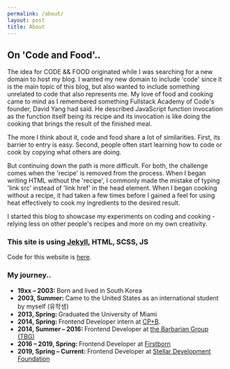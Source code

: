 ```yaml
---
permalink: /about/
layout: post
title: About
---
```


<div class="about">
	<div class="about-label"></div>
    <div class="about-description">
<!-- <div class="main"> -->
		<h2>On 'Code and Food'..</h2>
<!-- </div> -->
		<p>The idea for CODE &amp;&amp; FOOD originated while I was searching for a new domain to host my blog. I wanted my new domain to include 'code' since it is the main topic of this blog, but also wanted to include something unrelated to code that also represents me. My love of food and cooking came to mind as I remembered something Fullstack Academy of Code's founder, David Yang had said. He described JavaScript function invocation as the function itself being its recipe and its invocation is like doing the cooking that brings the result of the finished meal.</p>
		<p>The more I think about it, code and food share a lot of similarities. First, its barrier to entry is easy. Second, people often start learning how to code or cook by copying what others are doing.</p>
		<p>But continuing down the path is more difficult. For both, the challenge comes when the 'recipe' is removed from the process. When I began writing HTML without the 'recipe', I commonly made the mistake of typing 'link src' instead of 'link href' in the head element. When I began cooking without a recipe, it had taken a few times before I gained a feel for using heat effectively to cook my ingredients to the desired result.</p>
		<p>I started this blog to showcase my experiments on coding and cooking - relying less on other people's recipes and more on my own creativity.</p>
		<h3>This site is using <a href="https://jekyllrb.com/" target="_blank">Jekyll</a>, HTML, SCSS, JS</h3>
		<p>Code for this website is <a href="https://github.com/jeesunikim/codeandfood-v01" target="_blank">here</a>.</p>
    	<h3>My journey..</h3>
    	<ul class="achievements">
    		<li>
    			<strong>19xx &ndash; 2003: </strong>Born and lived in South Korea
    		</li>
    		<li>
    			<strong>2003, Summer: </strong>Came to the United States as an international student by myself (유학생)
    		</li>
    		<li>
    			<strong>2013, Spring: </strong>Graduated the University of Miami
    		</li>
    		<li>
    			<strong>2014, Spring: </strong>Frontend Developer intern at <a href="http://www.cpbgroup.com/" target="_blank">CP+B</a>.
    		</li>
    		<li>
    			<strong>2014, Summer &ndash; 2016: </strong>Frontend Developer at <a href="https://wearebarbarian.com/" target="_blank">the Barbarian Group (TBG)</a>
    		</li>
    		<li>
    			<strong>2016 &ndash; 2019, Spring: </strong>Frontend Developer at <a href="https://www.firstborn.com/" target="_blank">Firstborn</a>
    		</li>
			<li>
    			<strong>2019, Spring &ndash; Current: </strong>Frontend Developer at <a href="https://www.stellar.org/" target="_blank">Stellar Development Foundation</a>
    		</li>
    	</ul>
    </div>
</div>
